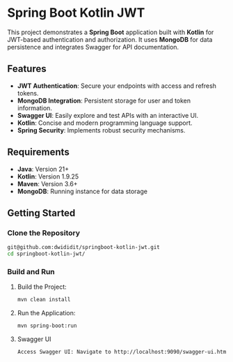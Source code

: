 # Spring Boot Kotlin JWT

This project demonstrates a **Spring Boot** application built with **Kotlin** for JWT-based authentication and authorization. It uses **MongoDB** for data persistence and integrates Swagger for API documentation.


## Features

- **JWT Authentication**: Secure your endpoints with access and refresh tokens.
- **MongoDB Integration**: Persistent storage for user and token information.
- **Swagger UI**: Easily explore and test APIs with an interactive UI.
- **Kotlin**: Concise and modern programming language support.
- **Spring Security**: Implements robust security mechanisms.


## Requirements

- **Java**: Version 21+
- **Kotlin**: Version 1.9.25
- **Maven**: Version 3.6+
- **MongoDB**: Running instance for data storage


## Getting Started

### Clone the Repository

```bash
git@github.com:dwididit/springboot-kotlin-jwt.git
cd springboot-kotlin-jwt/
```

### Build and Run
1. Build the Project:
    ```bash
    mvn clean install
    ```
2. Run the Application:
    ```bash
    mvn spring-boot:run
    ```
3. Swagger UI
    ```bash
    Access Swagger UI: Navigate to http://localhost:9090/swagger-ui.html
    ```
